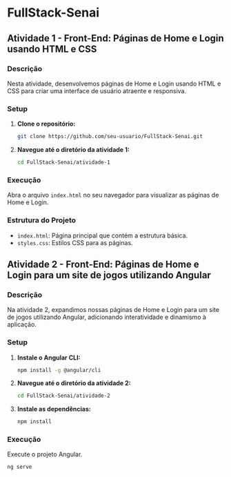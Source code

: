 # FullStack-Senai

## Atividade 1 - Front-End: Páginas de Home e Login usando HTML e CSS

### Descrição
Nesta atividade, desenvolvemos páginas de Home e Login usando HTML e CSS para criar uma interface de usuário atraente e responsiva.

### Setup

1. **Clone o repositório:**
    ```bash
    git clone https://github.com/seu-usuario/FullStack-Senai.git
    ```

2. **Navegue até o diretório da atividade 1:**
    ```bash
    cd FullStack-Senai/atividade-1
    ```

### Execução

Abra o arquivo `index.html` no seu navegador para visualizar as páginas de Home e Login.

### Estrutura do Projeto

- `index.html`: Página principal que contém a estrutura básica.
- `styles.css`: Estilos CSS para as páginas.

## Atividade 2 - Front-End: Páginas de Home e Login para um site de jogos utilizando Angular

### Descrição
Na atividade 2, expandimos nossas páginas de Home e Login para um site de jogos utilizando Angular, adicionando interatividade e dinamismo à aplicação.

### Setup

1. **Instale o Angular CLI:**
    ```bash
    npm install -g @angular/cli
    ```

2. **Navegue até o diretório da atividade 2:**
    ```bash
    cd FullStack-Senai/atividade-2
    ```

3. **Instale as dependências:**
    ```bash
    npm install
    ```

### Execução

Execute o projeto Angular.
   ```bash
   ng serve
